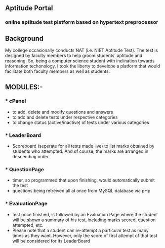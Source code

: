 ## Aptitude Portal
### online aptitude test platform based on hypertext preprocessor 

## Background
My college occasionally conducts NAT (i.e. NIET Aptitude Test). The test is designed by faculty members to help groom students' aptitude and reasoning. So, being a computer science student with inclination towards information techonology, I took the liberty to develope a platform that would facilitate both faculty members as well as students.

## MODULES:-
### * cPanel
  - to add, delete and modify questions and answers
  - to add and delete tests under respective categories
  - to change status (active/inactive) of tests under various categories
  
### * LeaderBoard
  - Scoreboard (seperate for all tests made live) to list marks obtained by students who attempted. And of course, the marks are arranged in descending order

### * QuestionPage
  - timer, so programmed that upon finishing, would automatically submit the test
  - questions being retreived all at once from MySQL database via pHp
  
### * EvaluationPage
  - test once finished, is followed by an Evaluation Page where the student will be shown a summary of his test, including marks scored, question attempted, etc.
  - Please note that a student can re-attempt a particular test as many times as they want. However, only the score of first attempt of that test will be considered for its LeaderBoard
  
